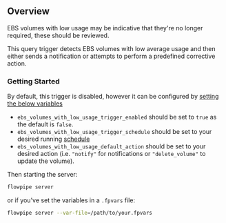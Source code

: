 ## Overview

EBS volumes with low usage may be indicative that they're no longer required, these should be reviewed.

This query trigger detects EBS volumes with low average usage and then either sends a notification or attempts to perform a predefined corrective action.

### Getting Started

By default, this trigger is disabled, however it can be configured by [setting the below variables](https://flowpipe.io/docs/build/mod-variables#passing-input-variables)
- `ebs_volumes_with_low_usage_trigger_enabled` should be set to `true` as the default is `false`.
- `ebs_volumes_with_low_usage_trigger_schedule` should be set to your desired running [schedule](https://flowpipe.io/docs/flowpipe-hcl/trigger/schedule#more-examples)
- `ebs_volumes_with_low_usage_default_action` should be set to your desired action (i.e. `"notify"` for notifications or `"delete_volume"` to update the volume).

Then starting the server:
```sh
flowpipe server
```

or if you've set the variables in a `.fpvars` file:
```sh
flowpipe server --var-file=/path/to/your.fpvars
```